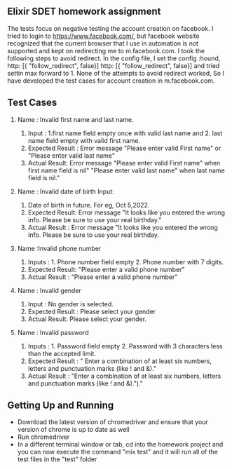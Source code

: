 ## Elixir SDET homework assignment

The tests focus on negative testing the account creation on facebook. I tried to login to https://www.facebook.com/, but facebook website recognized that the current browser that I use in automation is not supported and kept on redirecting me to m.facebook.com. I took the following steps to avoid redirect.
In the config file, I set the config :hound, http: [{ "follow_redirect", false}] http: [{ "follow_redirect", false}] and tried settin max forward to 1. None of the attempts to avoid redirect worked, So I have developed the test cases for account creation in m.facebook.com. 

## Test Cases

1. Name : Invalid first name and last name. 
      1. Input : 1.first name field empty once with valid last name and  2. last name field empty with valid first name.
      2. Expected Result : Error message "Please enter valid First name" or "Please enter valid last name" 
      3. Actual Result: Error message "Please enter valid First name" when first name field is nil" "Please enter valid last name" when last name field is nil."

2. Name : Invalid date of birth Input: 
    1.  Date of birth in future. For eg, Oct 5,2022.
    2.   Expected Result: Error message "It looks like you entered the wrong info. Please be sure to use your real birthday." 
    3.   Actual Result : Error message "It looks like you entered the wrong info. Please be sure to use your real birthday.

3. Name :Invalid phone number
    1.  Inputs : 1. Phone number field empty 2. Phone number with 7 digits.
    2.  Expected Result: "Please enter a valid phone number" 
    3.  Actual Result : "Please enter a valid phone number"

4. Name : Invalid gender 
      1. Input : No gender is selected. 
      2. Expected Result : Please select your gender 
      3. Actual Result: Please select your gender.

5. Name : Invalid password 
      1.   Inputs : 1. Password field empty 2. Password with 3 characters less than the accepted limit. 
      2.   Expected Result : " Enter a combination of at least six numbers, letters and punctuation marks (like ! and &)." 
      3.  Actual Result : "Enter a combination of at least six numbers, letters and punctuation marks (like ! and &).")."
 


## Getting Up and Running

- Download the latest version of chromedriver and ensure that your version of chrome is up to date as well
- Run chromedriver
- In a different terminal window or tab, cd into the homework project and you can now execute the command "mix test" and it will run all of the test files in the "test" folder


